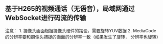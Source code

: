 ## 基于H265的视频通话（无语音），局域网通过WebSocket进行码流的传输

注意：
    1. 摄像头画面根据摄像头硬件的摆设，需要旋转YUV数据
    2. MediaCode的分辨率要和摄像头捕捉的画面的分辨率一致（如果发生了旋转， 分辨率也旋转）